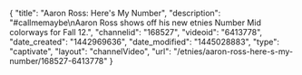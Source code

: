 {
    "title": "Aaron Ross: Here's My Number",
    "description": "#callmemaybe\nAaron Ross shows off his new etnies Number Mid colorways for Fall 12.",
    "channelid": "168527",
    "videoid": "6413778",
    "date_created": "1442969636",
    "date_modified": "1445028883",
    "type": "captivate",
    "layout": "channelVideo",
    "url": "\/etnies\/aaron-ross-here-s-my-number\/168527-6413778"
}